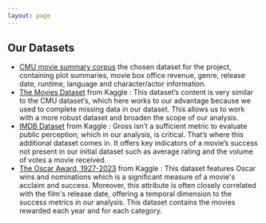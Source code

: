 ```yaml
---
layout: page
---
```


## Our Datasets

* [CMU movie summary corpus](https://www.cs.cmu.edu/~ark/personas/) the chosen dataset for the project, containing plot summaries, movie box office revenue, genre, release date, runtime, language and character/actor information.
* [The Movies Dataset](https://www.kaggle.com/datasets/rounakbanik/the-movies-dataset?resource=download&select=movies_metadata.csv) from Kaggle : This dataset’s content is very similar to the CMU dataset’s, which here works to our advantage because we used to complete missing data in our dataset. This allows us to work with a more robust dataset and broaden the scope of our analysis.
* [IMDB Dataset](https://www.kaggle.com/datasets/ashirwadsangwan/imdb-dataset) from Kaggle : Gross isn’t a sufficient metric to evaluate public perception, which in our analysis, is critical. That’s where this additional dataset comes in. It offers key indicators of a movie’s success not present in our initial dataset such as average rating and the volume of votes a movie received.
* [The Oscar Award, 1927-2023](https://www.kaggle.com/datasets/unanimad/the-oscar-award/data) from Kaggle : This dataset features Oscar wins and nominations which is a significant measure of a movie's acclaim and success. Moreover, this attribute is often closely correlated with the film's release date, offering a temporal dimension to the success metrics in our analysis. This dataset contains the movies rewarded each year and for each category.

